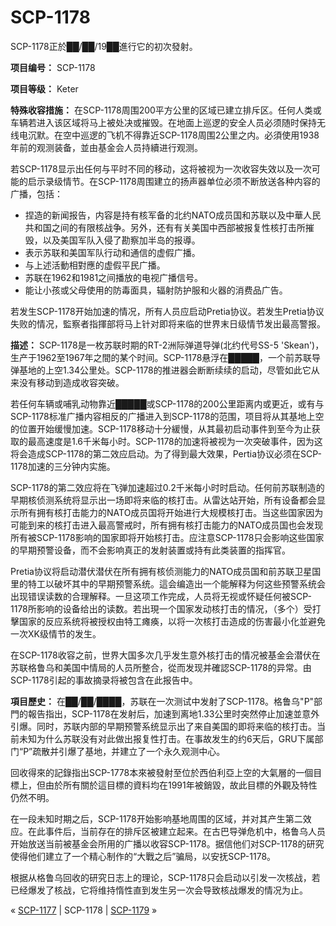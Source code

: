 # SCP-1178
                        




SCP-1178正於██/██/19██進行它的初次發射。



**项目编号：**  SCP-1178

**项目等级：**  Keter

**特殊收容措施：**  在SCP-1178周围200平方公里的区域已建立排斥区。任何人类或车辆若进入该区域将马上被处决或摧毁。在地面上巡逻的安全人员必须随时保持无线电沉默。在空中巡逻的飞机不得靠近SCP-1178周围2公里之内。必須使用1938年前的观测装备，並由基金会人员持續进行观测。

若SCP-1178显示出任何与平时不同的移动，这将被视为一次收容失效以及一次可能的启示录级情节。在SCP-1178周围建立的扬声器单位必须不断放送各种内容的广播，包括：

- 捏造的新闻报告，内容是持有核军备的北约NATO成员国和苏联以及中華人民共和国之间的有限核战争。另外，还有有关美国中西部被报复性核打击所摧毁，以及美国军队入侵了勘察加半岛的报導。
- 表示苏联和美国军队行动和通信的虚假广播。
- 与上述活動相對應的虚假平民广播。
- 苏联在1962和1981之间播放的电视广播信号。
- 能让小孩或父母使用的防毒面具，辐射防护服和火器的消费品广告。

若发生SCP-1178开始加速的情况，所有人员应启动Pretia协议。若发生Pretia协议失败的情况，監察者指揮部将马上针对即将来临的世界末日级情节发出最高警报。

**描述：**  SCP-1178是一枚苏联时期的RT-2洲际弹道导弹(北约代号SS-5 'Skean')，生产于1962至1967年之間的某个时间。SCP-1178悬浮在█████，一个前苏联导弹基地的上空1.34公里处。SCP-1178的推进器会断断续续的启动，尽管如此它从来没有移动到造成收容突破。

若任何车辆或哺乳动物靠近█████或SCP-1178的200公里距离内或更近，或有与SCP-1178标准广播内容相反的广播进入到SCP-1178的范围，项目将从其基地上空的位置开始缓慢加速。SCP-1178移动十分緩慢，从其最初启动事件到至今为止获取的最高速度是1.6千米每小时。SCP-1178的加速将被视为一次突破事件，因为这将会造成SCP-1178的第二效应启动。为了得到最大效果，Pertia协议必须在SCP-1178加速的三分钟内实施。

SCP-1178的第二效应将在飞弹加速超过0.2千米每小时时启动。任何前苏联制造的早期核侦测系统将显示出一场即将来临的核打击。从雷达站开始，所有设备都会显示所有拥有核打击能力的NATO成员国将开始进行大规模核打击。当这些国家因为可能到来的核打击进入最高警戒时，所有拥有核打击能力的NATO成员国也会发现所有被SCP-1178影响的国家即将开始核打击。应注意SCP-1178只会影响这些国家的早期预警设备，而不会影响真正的发射装置或持有此类装置的指挥官。

Pretia协议将启动潜伏潜伏在所有拥有核侦测能力的NATO成员国和前苏联卫星国里的特工以破坏其中的早期预警系统。這会编造出一个能解释为何这些预警系统会出现错误读数的合理解释。一旦这项工作完成，人员将无视或怀疑任何被SCP-1178所影响的设备给出的读数。若出現一个国家发动核打击的情况，（多个）受打擊国家的反应系统将被授权由特工瘫痪，以将一次核打击造成的伤害最小化並避免一次XK级情节的发生。

在SCP-1178收容之前，世界大国多次几乎发生意外核打击的情况被基金会潜伏在苏联格鲁乌和美国中情局的人员所整合，從而发现并確認SCP-1178的异常。由SCP-1178引起的事故摘录将被包含在此报告中。

**項目歷史：**  在██/██/████，苏联在一次测试中发射了SCP-1178。格鲁乌"P"部門的報告指出，SCP-1178在发射后，加速到离地1.33公里时突然停止加速並意外引爆。同时，苏联内部的早期预警系统显示出了来自美国的即将来临的核打击。当前未知为什么苏联没有对此做出报复性打击。在事故发生的约6天后，GRU下属部门“P”疏散并引爆了基地，并建立了一个永久观测中心。

回收得來的記錄指出SCP-1778本來被發射至位於西伯利亞上空的大氣層的一個目標上，但由於所有關於這目標的資料均在1991年被銷毀，故此目標的外觀及特性仍然不明。

在一段未知时期之后，SCP-1178开始影响基地周围的区域，并对其产生第二效应。在此事件后，当前存在的排斥区被建立起来。在古巴导弹危机中，格鲁乌人员开始放送当前被基金会所用的广播以收容SCP-1178。据信他们对SCP-1178的研究使得他们建立了一个精心制作的“大戰之后”骗局，以安抚SCP-1178。

根据从格鲁乌回收的研究日志上的理论，SCP-1178只会启动以引发一次核战，若已经爆发了核战，它将维持惰性直到发生另一次会导致核战爆发的情况为止。



« [SCP-1177](/scp-1177) | SCP-1178 | [SCP-1179](/scp-1179) »





                    